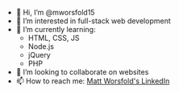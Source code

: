 - 👋 Hi, I’m @mworsfold15
- 👀 I’m interested in full-stack web development
- 🌱 I’m currently learning:
    - HTML, CSS, JS
    - Node.js
    - jQuery
    - PHP
- 💞️ I’m looking to collaborate on websites
- 📫 How to reach me: [Matt Worsfold's LinkedIn](https://www.linkedin.com/in/matt-worsfold-042698151/)

<!---
mworsfold15/mworsfold15 is a ✨ special ✨ repository because its `README.md` (this file) appears on your GitHub profile.
You can click the Preview link to take a look at your changes.
--->
